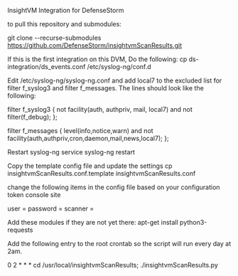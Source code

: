 InsightVM Integration for DefenseStorm

to pull this repository and submodules:

git clone --recurse-submodules https://github.com/DefenseStorm/insightvmScanResults.git

If this is the first integration on this DVM, Do the following:
cp ds-integration/ds_events.conf /etc/syslog-ng/conf.d

Edit /etc/syslog-ng/syslog-ng.conf and add local7 to the excluded list for filter f_syslog3 and filter f_messages. The lines should look like the following:

filter f_syslog3 { not facility(auth, authpriv, mail, local7) and not filter(f_debug); };

filter f_messages { level(info,notice,warn) and not facility(auth,authpriv,cron,daemon,mail,news,local7); };

Restart syslog-ng service syslog-ng restart

Copy the template config file and update the settings
cp insightvmScanResults.conf.template insightvmScanResults.conf

change the following items in the config file based on your configuration token console site

user = <InsightVM Scanner local username>
password = <InsightVM Scanner local password>
scanner = <scanner url>

Add these modules if they are not yet there:
apt-get install python3-requests

Add the following entry to the root crontab so the script will run every day at 2am.

0 2 * * * cd /usr/local/insightvmScanResults; ./insightvmScanResults.py
